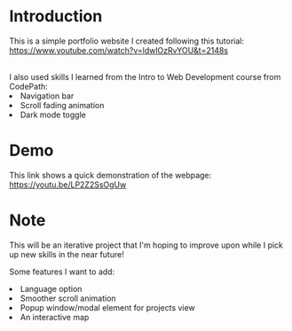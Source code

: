 # Introduction
This is a simple portfolio website I created following this tutorial: <br>
https://www.youtube.com/watch?v=ldwlOzRvYOU&t=2148s

<br>
I also used skills I learned from the Intro to Web Development course from CodePath:
<li>Navigation bar</li>
<li>Scroll fading animation</li>
<li>Dark mode toggle</li>

# Demo
This link shows a quick demonstration of the webpage: <br>
https://youtu.be/LP2Z2SsOgUw

# Note
This will be an iterative project that I'm hoping to improve upon while I pick up new skills in the near future!

Some features I want to add:
<li>Language option</li>
<li>Smoother scroll animation</li>
<li>Popup window/modal element for projects view</li>
<li>An interactive map</li>

